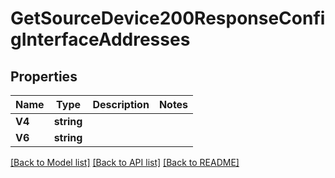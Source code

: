 # GetSourceDevice200ResponseConfigInterfaceAddresses

## Properties

Name | Type | Description | Notes
------------ | ------------- | ------------- | -------------
**V4** | **string** |  | 
**V6** | **string** |  | 

[[Back to Model list]](../README.md#documentation-for-models) [[Back to API list]](../README.md#documentation-for-api-endpoints) [[Back to README]](../README.md)


